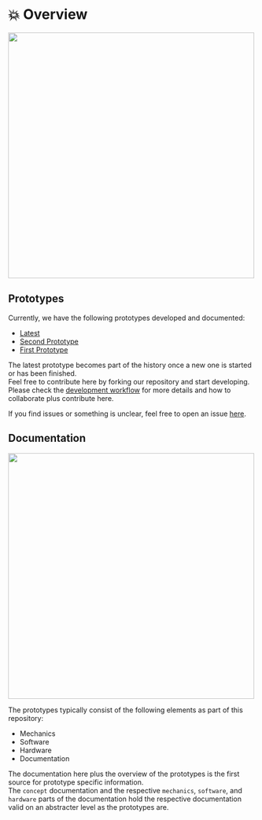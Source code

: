 # :boom: Overview

<img src="https://raw.githubusercontent.com/mhollfelder/openvent/assets/docs/assets/prototypes/v1_prototypes_desk_picture_visual.jpeg" width="500px">

## Prototypes

Currently, we have the following prototypes developed and documented:

* [Latest](./bagValveMaskProto3rd.md)
* [Second Prototype](./bagValveMaskProto2nd.md)
* [First Prototype](./bagValveMaskProto1st.md)

The latest prototype becomes part of the history once a new one is started or has been finished.\
Feel free to contribute here by forking our repository and start developing.\
Please check the [development workflow](../08_development/README.md) for more details and how to collaborate plus contribute here.

If you find issues or something is unclear, feel free to open an issue [here](https://github.com/mhollfelder/openvent/issues).

## Documentation

<img src="https://raw.githubusercontent.com/mhollfelder/openvent/assets/docs/assets/prototypes/v1_prototypes_technical_drawing_overview.jpeg" width="500px">

The prototypes typically consist of the following elements as part of this repository:

* Mechanics
* Software
* Hardware
* Documentation

The documentation here plus the overview of the prototypes is the first source for prototype specific information.\
The `concept` documentation and the respective `mechanics`, `software`, and `hardware` parts of the documentation hold the respective documentation valid on an abstracter level as the prototypes are.